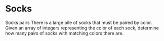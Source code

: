 # Socks
Socks pairs
There is a large pile of socks that must be paired by color. 
Given an array of integers representing the color of each sock, 
determine how many pairs of socks with matching colors there are.
